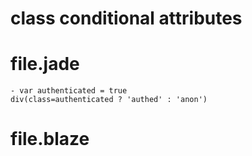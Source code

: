 # class conditional attributes

# file.jade

```jade
- var authenticated = true
div(class=authenticated ? 'authed' : 'anon')
```

# file.blaze
```javascript

```
